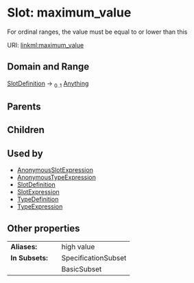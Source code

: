 
# Slot: maximum_value


For ordinal ranges, the value must be equal to or lower than this

URI: [linkml:maximum_value](https://w3id.org/linkml/maximum_value)


## Domain and Range

[SlotDefinition](SlotDefinition.md) &#8594;  <sub>0..1</sub> [Anything](Anything.md)

## Parents


## Children


## Used by

 * [AnonymousSlotExpression](AnonymousSlotExpression.md)
 * [AnonymousTypeExpression](AnonymousTypeExpression.md)
 * [SlotDefinition](SlotDefinition.md)
 * [SlotExpression](SlotExpression.md)
 * [TypeDefinition](TypeDefinition.md)
 * [TypeExpression](TypeExpression.md)

## Other properties

|  |  |  |
| --- | --- | --- |
| **Aliases:** | | high value |
| **In Subsets:** | | SpecificationSubset |
|  | | BasicSubset |

